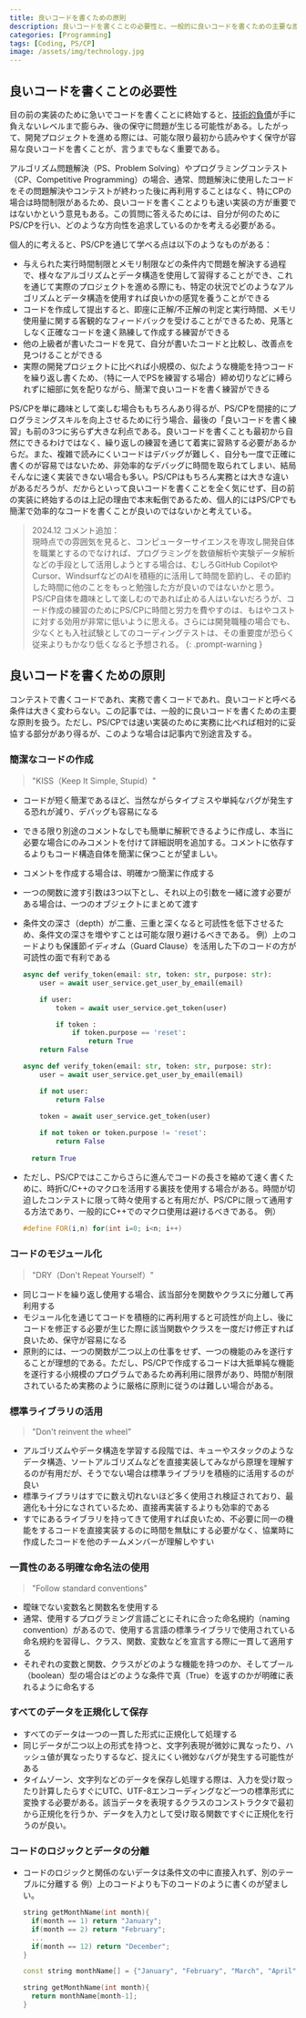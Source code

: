 ```yaml
---
title: 良いコードを書くための原則
description: 良いコードを書くことの必要性と、一般的に良いコードを書くための主要な原則について学ぶ。
categories: [Programming]
tags: [Coding, PS/CP]
image: /assets/img/technology.jpg
---
```

## 良いコードを書くことの必要性
目の前の実装のために急いでコードを書くことに終始すると、[技術的負債](/posts/Technical-debt/#技術負債technical-debt)が手に負えないレベルまで膨らみ、後の保守に問題が生じる可能性がある。したがって、開発プロジェクトを進める際には、可能な限り最初から読みやすく保守が容易な良いコードを書くことが、言うまでもなく重要である。

アルゴリズム問題解決（PS、Problem Solving）やプログラミングコンテスト（CP、Competitive Programming）の場合、通常、問題解決に使用したコードをその問題解決やコンテストが終わった後に再利用することはなく、特にCPの場合は時間制限があるため、良いコードを書くことよりも速い実装の方が重要ではないかという意見もある。この質問に答えるためには、自分が何のためにPS/CPを行い、どのような方向性を追求しているのかを考える必要がある。

個人的に考えると、PS/CPを通じて学べる点は以下のようなものがある：
- 与えられた実行時間制限とメモリ制限などの条件内で問題を解決する過程で、様々なアルゴリズムとデータ構造を使用して習得することができ、これを通じて実際のプロジェクトを進める際にも、特定の状況でどのようなアルゴリズムとデータ構造を使用すれば良いかの感覚を養うことができる
- コードを作成して提出すると、即座に正解/不正解の判定と実行時間、メモリ使用量に関する客観的なフィードバックを受けることができるため、見落としなく正確なコードを速く熟練して作成する練習ができる
- 他の上級者が書いたコードを見て、自分が書いたコードと比較し、改善点を見つけることができる
- 実際の開発プロジェクトに比べれば小規模の、似たような機能を持つコードを繰り返し書くため、（特に一人でPSを練習する場合）締め切りなどに縛られずに細部に気を配りながら、簡潔で良いコードを書く練習ができる

PS/CPを単に趣味として楽しむ場合ももちろんあり得るが、PS/CPを間接的にプログラミングスキルを向上させるために行う場合、最後の「良いコードを書く練習」も前の3つに劣らず大きな利点である。良いコードを書くことも最初から自然にできるわけではなく、繰り返しの練習を通じて着実に習熟する必要があるからだ。また、複雑で読みにくいコードはデバッグが難しく、自分も一度で正確に書くのが容易ではないため、非効率的なデバッグに時間を取られてしまい、結局そんなに速く実装できない場合も多い。PS/CPはもちろん実務とは大きな違いがあるだろうが、だからといって良いコードを書くことを全く気にせず、目の前の実装に終始するのは上記の理由で本末転倒であるため、個人的にはPS/CPでも簡潔で効率的なコードを書くことが良いのではないかと考えている。

> 2024.12 コメント追加：  
> 現時点での雰囲気を見ると、コンピューターサイエンスを専攻し開発自体を職業とするのでなければ、プログラミングを数値解析や実験データ解析などの手段として活用しようとする場合は、むしろGitHub CopilotやCursor、WindsurfなどのAIを積極的に活用して時間を節約し、その節約した時間に他のことをもっと勉強した方が良いのではないかと思う。PS/CP自体を趣味として楽しむのであれば止める人はいないだろうが、コード作成の練習のためにPS/CPに時間と労力を費やすのは、もはやコストに対する効用が非常に低いように思える。さらには開発職種の場合でも、少なくとも入社試験としてのコーディングテストは、その重要度が恐らく従来よりもかなり低くなると予想される。
{: .prompt-warning }

## 良いコードを書くための原則
コンテストで書くコードであれ、実務で書くコードであれ、良いコードと呼べる条件は大きく変わらない。この記事では、一般的に良いコードを書くための主要な原則を扱う。ただし、PS/CPでは速い実装のために実務に比べれば相対的に妥協する部分があり得るが、このような場合は記事内で別途言及する。

### 簡潔なコードの作成
> "KISS（Keep It Simple, Stupid）"

- コードが短く簡潔であるほど、当然ながらタイプミスや単純なバグが発生する恐れが減り、デバッグも容易になる
- できる限り別途のコメントなしでも簡単に解釈できるように作成し、本当に必要な場合にのみコメントを付けて詳細説明を追加する。コメントに依存するよりもコード構造自体を簡潔に保つことが望ましい。
- コメントを作成する場合は、明確かつ簡潔に作成する
- 一つの関数に渡す引数は3つ以下とし、それ以上の引数を一緒に渡す必要がある場合は、一つのオブジェクトにまとめて渡す
- 条件文の深さ（depth）が二重、三重と深くなると可読性を低下させるため、条件文の深さを増やすことは可能な限り避けるべきである。
  例）上のコードよりも保護節イディオム（Guard Clause）を活用した下のコードの方が可読性の面で有利である

  ```python
  async def verify_token(email: str, token: str, purpose: str):
      user = await user_service.get_user_by_email(email)
  
      if user:
          token = await user_service.get_token(user)
  
          if token :
              if token.purpose == 'reset':
                  return True
      return False
  ```
  ```python
  async def verify_token(email: str, token: str, purpose: str):
      user = await user_service.get_user_by_email(email)
  
      if not user:
          return False
    
      token = await user_service.get_token(user)
  
      if not token or token.purpose != 'reset':
          return False
    
    return True
  ```
- ただし、PS/CPではここからさらに進んでコードの長さを縮めて速く書くために、時折C/C++のマクロを活用する裏技を使用する場合がある。時間が切迫したコンテストに限って時々使用すると有用だが、PS/CPに限って通用する方法であり、一般的にC++でのマクロ使用は避けるべきである。
  例）

  ```c++
  #define FOR(i,n) for(int i=0; i<n; i++)
  ```

### コードのモジュール化
> "DRY（Don't Repeat Yourself）"

- 同じコードを繰り返し使用する場合、該当部分を関数やクラスに分離して再利用する
- モジュール化を通じてコードを積極的に再利用すると可読性が向上し、後にコードを修正する必要が生じた際に該当関数やクラスを一度だけ修正すれば良いため、保守が容易になる
- 原則的には、一つの関数が二つ以上の仕事をせず、一つの機能のみを遂行することが理想的である。ただし、PS/CPで作成するコードは大抵単純な機能を遂行する小規模のプログラムであるため再利用に限界があり、時間が制限されているため実務のように厳格に原則に従うのは難しい場合がある。

### 標準ライブラリの活用
> "Don't reinvent the wheel"

- アルゴリズムやデータ構造を学習する段階では、キューやスタックのようなデータ構造、ソートアルゴリズムなどを直接実装してみながら原理を理解するのが有用だが、そうでない場合は標準ライブラリを積極的に活用するのが良い
- 標準ライブラリはすでに数え切れないほど多く使用され検証されており、最適化も十分になされているため、直接再実装するよりも効率的である
- すでにあるライブラリを持ってきて使用すれば良いため、不必要に同一の機能をするコードを直接実装するのに時間を無駄にする必要がなく、協業時に作成したコードを他のチームメンバーが理解しやすい

### 一貫性のある明確な命名法の使用
> "Follow standard conventions"

- 曖昧でない変数名と関数名を使用する
- 通常、使用するプログラミング言語ごとにそれに合った命名規約（naming convention）があるので、使用する言語の標準ライブラリで使用されている命名規約を習得し、クラス、関数、変数などを宣言する際に一貫して適用する
- それぞれの変数と関数、クラスがどのような機能を持つのか、そしてブール（boolean）型の場合はどのような条件で真（True）を返すのかが明確に表れるように命名する

### すべてのデータを正規化して保存
- すべてのデータは一つの一貫した形式に正規化して処理する
- 同じデータが二つ以上の形式を持つと、文字列表現が微妙に異なったり、ハッシュ値が異なったりするなど、捉えにくい微妙なバグが発生する可能性がある
- タイムゾーン、文字列などのデータを保存し処理する際は、入力を受け取ったり計算したらすぐにUTC、UTF-8エンコーディングなど一つの標準形式に変換する必要がある。該当データを表現するクラスのコンストラクタで最初から正規化を行うか、データを入力として受け取る関数ですぐに正規化を行うのが良い。

### コードのロジックとデータの分離
- コードのロジックと関係のないデータは条件文の中に直接入れず、別のテーブルに分離する
  例）上のコードよりも下のコードのように書くのが望ましい。

  ```c++
  string getMonthName(int month){
    if(month == 1) return "January";
    if(month == 2) return "February";
    ...
    if(month == 12) return "December";
  }
  ```
  ```c++
  const string monthName[] = {"January", "February", "March", "April", "May", "June", "July", "August", "September", "October", "November", "December"};

  string getMonthName(int month){
    return monthName[month-1];
  }
  ```
